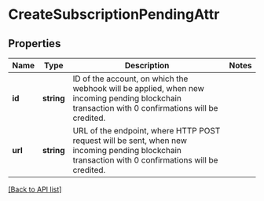# CreateSubscriptionPendingAttr

## Properties

Name | Type | Description | Notes
------------ | ------------- | ------------- | -------------
**id** | **string** | ID of the account, on which the webhook will be applied, when new incoming pending blockchain transaction with 0 confirmations will be credited. |
**url** | **string** | URL of the endpoint, where HTTP POST request will be sent, when new incoming pending blockchain transaction with 0 confirmations will be credited. |

[[Back to API list]](../../README.md#api-endpoints)
